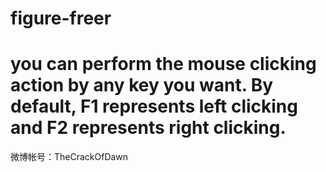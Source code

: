 figure-freer
============

you can perform the mouse clicking action by any key you want.
By default, F1 represents left clicking and F2 represents right clicking.
============

微博帐号：TheCrackOfDawn
